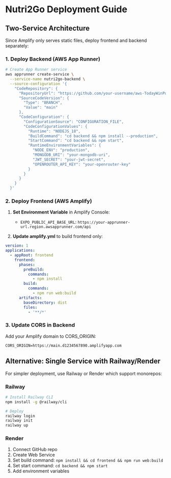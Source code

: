 # Nutri2Go Deployment Guide

## Two-Service Architecture

Since Amplify only serves static files, deploy frontend and backend separately:

### 1. Deploy Backend (AWS App Runner)

```bash
# Create App Runner service
aws apprunner create-service \
  --service-name nutri2go-backend \
  --source-configuration '{
    "CodeRepository": {
      "RepositoryUrl": "https://github.com/your-username/aws-TodayWinPoBig",
      "SourceCodeVersion": {
        "Type": "BRANCH",
        "Value": "main"
      },
      "CodeConfiguration": {
        "ConfigurationSource": "CONFIGURATION_FILE",
        "CodeConfigurationValues": {
          "Runtime": "NODEJS_18",
          "BuildCommand": "cd backend && npm install --production",
          "StartCommand": "cd backend && npm start",
          "RuntimeEnvironmentVariables": {
            "NODE_ENV": "production",
            "MONGODB_URI": "your-mongodb-uri",
            "JWT_SECRET": "your-jwt-secret",
            "OPENROUTER_API_KEY": "your-openrouter-key"
          }
        }
      }
    }
  }'
```

### 2. Deploy Frontend (AWS Amplify)

1. **Set Environment Variable** in Amplify Console:
   - `EXPO_PUBLIC_API_BASE_URL`: `https://your-apprunner-url.region.awsapprunner.com/api`

2. **Update amplify.yml** to build frontend only:

```yaml
version: 1
applications:
  - appRoot: frontend
    frontend:
      phases:
        preBuild:
          commands:
            - npm install
        build:
          commands:
            - npm run web:build
      artifacts:
        baseDirectory: dist
        files:
          - '**/*'
```

### 3. Update CORS in Backend

Add your Amplify domain to CORS_ORIGIN:
```
CORS_ORIGIN=https://main.d1234567890.amplifyapp.com
```

## Alternative: Single Service with Railway/Render

For simpler deployment, use Railway or Render which support monorepos:

### Railway
```bash
# Install Railway CLI
npm install -g @railway/cli

# Deploy
railway login
railway init
railway up
```

### Render
1. Connect GitHub repo
2. Create Web Service
3. Set build command: `npm install && cd frontend && npm run web:build`
4. Set start command: `cd backend && npm start`
5. Add environment variables